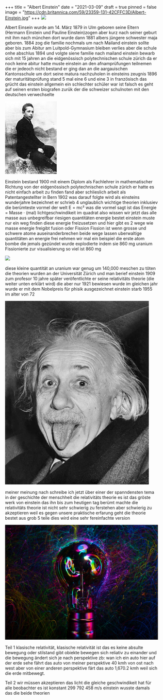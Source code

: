 +++
title = "Albert Einstein"
date = "2021-03-09"
draft = true
pinned = false
image = "https://cdn.britannica.com/59/23359-131-42CFFC3D/Albert-Einstein.jpg"
+++
![](https://cdn.britannica.com/59/23359-131-42CFFC3D/Albert-Einstein.jpg)

Albert Einsein wurde am 14. März 1879 in Ulm geboren seine Eltern (Hermann Einstein und Pauline Einstein)zogen aber kurz nach seiner geburt mit ihm nach münchen dort wurde dann 1881 albers jüngere schwester maja geboren.  1884 zog die familie nochmals um nach Mailand einstein sollte aber bis zum Abitur am Luitpold-Gymnasium bleiben verlies aber die schule onhe abschlus 1894 und volgte siene familie nach mailand einstein bewarb sich mit 15 jahren an die eidgenössisch polytechnischen schule zürich da er noch keine abitur hatte muste einstein an den afnamprüfungen teilnemen die er jedeoch nicht bestand er ging dan an die aargauischen Kantonsschule um dort seine matura nachzuholen in einsteins zeugnis  1896 der maturitätsprüfung stand 5 mal eine 6 und eine 3 in französisch das grücht das einstein allgemein ein schlechter schüler war ist falsch es geht auf seinen ersten biografen zurük der die schweizer schulnoten mit den deutschen verwechselte 

![](170px-albert_einstein_as_a_child.jpg)

Einstein bestand 1900 mit einem Diplom als Fachlehrer in mathematischer Richtung von der eidgenössisch polytechnischen schule zürich er hatte es nicht einfach arbeit zu finden fand aber schlieslich arbeit als Patentangestellter in Bern 1902 was darauf folgte wird als einsteins wunderjahre bezeichnet er schrieb  4 unglaublich wichtige theorien inklusiev die berümteste vormel der welt E = mc²  was die vormel sagt ist das Energie = Masse ⋅ (mal) lichtgeschwindikeit im quadrat also wissen wir jetzt das alle masse aus unbegreifbar riesigen quantitäten energie bestet einstein muste nur ein weg finden diese energie freizusetzen und hier gibt es 2 wege wie masse energie freigibt fusion oder Fission Fission ist wenn grosse und schwere atome auseinanderbrechen beide wege lassen uberwaltige quantitäten an energie frei nehmen wir mal ein beispiel die erste atom bombe die jemals gezündet wurde explodierte indem sie 860 mg uranium Fissionierte zur visualisierung so viel ist 860 mg 

![](https://upload.wikimedia.org/wikipedia/commons/4/4f/BIC_blue_pen_cap.jpg)

diese kleine quantität an uranium war genug um 140,000 meschen zu töten die theorien wurden  an der Universität Zürich und man berief einstein 1909 zum profesor 10 jahre später veröfentlichte er seine relativitäts theorie (die weiter unten erklärt wird) die aber nur 1921 bewiesen wurde im gleichen jahr wurde er mit dem Nobelpreis für phisik ausgezeichnet einstein starb 1955 im alter von 72 

![](download-1-.jpg)

meiner meinung nach schreibe ich jetzt über einer der spanndensten tema in der geschichte der menschheit die relativitäts theorie es ist das gröste werk von einstein das ihn bis zum heutigen tag berümt machte die relativitäts theorie ist nicht sehr schwierig zu ferstehen aber schwierig zu akzeptieren weil es gegen unsere praktische erfarung geht die theorie bestet aus grob 5 teile dies wird eine sehr fereinfachte version 

![](pexels-meryl-katys-6978617-1-.jpg)

Teil 1 klasische relativität, klasische relativität  ist das es keine absulte bewegung oder stilstand gibt obiekte bewegen sich reliativ zu einander und die bewegung ändert sich je nach perspektive zb: wan ich ein auto hier auf der erde sehe fährt das auto von meiner perspektive 40 kmh von ost nach west aber von einer anderen perspektive färt das auto 1,670.2 kmh weil sich die erde mitbewegt.

Teil 2 wir müssen akzeptieren das licht die gleiche geschwindikeit hat für alle beobachter es ist konstant            299 792 458 m/s einstein wusste damals das die beide theorien
